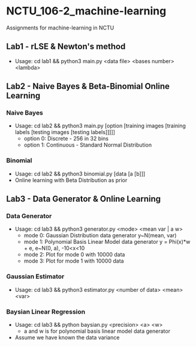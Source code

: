 # NCTU\_106-2\_machine-learning
Assignments for machine-learning in NCTU

## Lab1 - rLSE & Newton's method
- Usage: cd lab1 && python3 main.py &lt;data file&gt; &lt;bases number&gt; &lt;lambda&gt;

## Lab2 - Naive Bayes & Beta-Binomial Online Learning
### Naive Bayes
- Usage: cd lab2 && python3 main.py \[option \[training images \[training labels \[testing images \[testing labels\]\]\]\]\]
  - option 0: Discrete - 256 in 32 bins
  - option 1: Continuous - Standard Normal Distribution

### Binomial
- Usage: cd lab2 && python3 binomial.py \[data \[a \[b\]\]\]
- Online learning with Beta Distribution as prior

## Lab3 - Data Generator & Online Learning
### Data Generator
- Usage: cd lab3 && python3 generator.py &lt;mode&gt; &lt;mean var | a w&gt;
  - mode 0: Gaussian Distribution data generator y~N(mean, var)
  - mode 1: Polynomial Basis Linear Model data generator y = Phi(x)\*w + e, e~N(0, a), -10&lt;x&lt;10
  - mode 2: Plot for mode 0 with 10000 data
  - mode 3: Plot for mode 1 with 10000 data

### Gaussian Estimator
- Usage: cd lab3 && python3 estimator.py &lt;number of data&gt; &lt;mean&gt; &lt;var&gt;

### Baysian Linear Regression
- Usage: cd lab3 && python baysian.py &lt;precision&gt; &lt;a&gt; &lt;w&gt;
  - a and w is for polynomial basis linear model data generator
- Assume we have known the data variance
